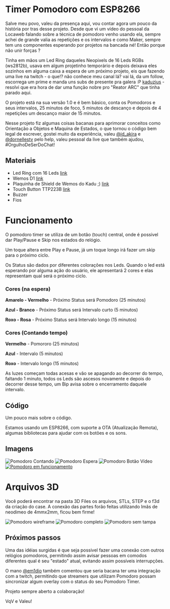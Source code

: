 # Timer Pomodoro com ESP8266

Salve meu povo, valeu da presença aqui, vou contar agora um pouco da história por tras desse projeto.
Desde que vi um vídeo do pessoal da Locaweb falando sobre a técnica de pomodoro venho usando ela, sempre achei de grande valia as repetições e os intervalos e como Maker, sempre tem uns componentes esperando por projetos na bancada né! Então porque não unir forças ?

Tinha em mãos um Led Ring daqueles Neopixels de 16 Leds RGBs (ws2812b), usava em algum projetinho temporário e depois deixava eles sozinhos em alguma caixa a espera de um próximo projeto, eis que fazendo uma live na twitch - o que!? não conhece meu canal lá? vai lá, da um follow, escorrega um prime e manda uns subs de presente pra galera :P [kaduzius](http://twitch.tv) - resolvi que era hora de dar uma função nobre pro "Reator ARC" que tinha parado aqui.

O projeto está na sua versão 1.0 e é bem básico, conta os Pomodoros e seus intervalos, 25 minutos de foco, 5 minutos de descanço e depois de 4 repetições um descanço maior de 15 minutos.

Nesse projeto fiz algumas coisas bacanas para aprimorar conceitos como Orientação a Objetos e Maquina de Estados, o que tornou o código bem legal de escrever, gostei muito da experiência, valeu [@id_akira](http://twitch.tv/id_akira) e [@dornellestv](http://twitch.tv/dornellestv) pelo help, valeu pessoal da live que também ajudou, #OrgulhoDeSerDoChat!

## Materiais
- Led Ring com 16 Leds [link](https://s.click.aliexpress.com/e/_A5doku)
- Wemos D1 [link](https://s.click.aliexpress.com/e/_A2Wcpw)
- Plaquinha de Shield de Wemos do Kadu ;) [link](https://oshwlab.com/nicodemosbr/gatekeeperiot)
- Touch Button TTP223B [link](https://s.click.aliexpress.com/e/_Atkhcy)
- Buzzer
- Fios

# Funcionamento
O pomodoro timer se utiliza de um botão (touch) central, onde é possivel dar Play/Pause e Skip nos estados do relógio.

Um toque altera entre Play e Pause, já um toque longo irá fazer um skip para o próximo ciclo.

Os Status são dados por diferentes colorações nos Leds. Quando o led está esperando por alguma ação do usuário, ele apresentará 2 cores e elas representam qual será o próximo ciclo.

### Cores (na espera)

**Amarelo - Vermelho** - Próximo Status será Pomodoro (25 minutos)

**Azul - Branco** - Próximo Status será Intervalo curto (5 minutos)

**Roxo - Rosa** - Próximo Status será Intervalo longo (15 minutos)

### Cores (Contando tempo)
**Vermelho** - Pomororo (25 minutos)

**Azul** - Intervalo (5 minutos)

**Roxo** - Intervalo longo (15 minutos)

As luzes começam todas acesas e vão se apagando ao decorrer do tempo, faltando 1 minuto, todos os Leds são ascesos novamente e depois do decorrer desse tempo, um Bip avisa sobre o encerramento daquele intervalo.

## Código
Um pouco mais sobre o código.

Estamos usando um ESP8266, com suporte a OTA (Atualização Remota), algumas bibliotecas para ajudar com os botões e os sons.

## Imagens
![Pomodoro Contando](files/Imagens/pomo01.jpg)
![Pomodoro Espera](files/Imagens/pomo02.jpg)
![Pomodoro Botão](files/Imagens/pomo03.jpg)
Vídeo
[![Pomodoro em funcionamento](https://img.youtube.com/vi/jO8F5V6GUAs/0.jpg)](https://youtu.be/jO8F5V6GUAs)

# Arquivos 3D

Você poderá encontrar na pasta 3D Files os arquivos, STLs, STEP e o f3d da criação do case.
A conexão das partes forão feitas utilizando Imãs de neodimeo de 4mmx2mm, ficou bem firme!

![Pomodoro wireframe](files/Imagens/wireframe.png)
![Pomodoro completo](files/Imagens/comtampa.png)
![Pomodoro sem tampa](files/Imagens/semtampa.png)

## Próximos passos

Uma das idéias surgidas é que seja possivel fazer uma conexão com outros relógios pomodoros, permitindo assim avisar pessoas em comodos diferentes qual é seu "estado" atual, evitando assim possíveis interrupções. 

O mano [@em1dio](http://twitch.tv/em1dio) também comentou que seria bacana ter uma integração com a twitch, permitindo que streamers que utilizam Pomodoro possam sincronizar algum overlay com o status do seu Pomodoro Timer.

Projeto sempre aberto a colaboração!

VqV e Valeu!